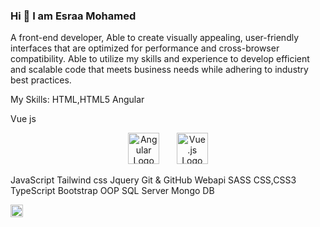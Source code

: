 ### Hi 👋 I am Esraa Mohamed 


A front-end developer,
Able to create visually appealing,
user-friendly interfaces that are optimized for performance and cross-browser compatibility. 
Able to utilize my skills and experience to develop efficient and scalable code that meets business needs while adhering to industry best practices.

My Skills:
HTML,HTML5
Angular


Vue js 

<p align="center">
  <img src="https://angular.io/assets/images/logos/angular/angular.svg" alt="Angular Logo" width="50">
  &nbsp;&nbsp;&nbsp;&nbsp;&nbsp;
  <img src="https://raw.githubusercontent.com/vuejs/brand/main/logo/svg/vuejs-logo.svg" alt="Vue.js Logo" width="50">
</p>

JavaScript
Tailwind css
Jquery
Git & GitHub
Webapi
SASS
CSS,CSS3
TypeScript
Bootstrap
OOP
SQL Server
Mongo DB


<img src="https://github.com/fluidicon.png" alt="GitHub Icon" width="20" height="20">




